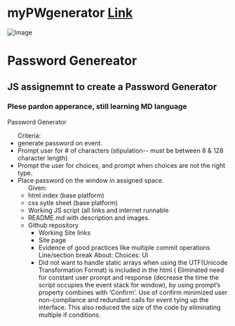 # myPWgenerator   [Link](https://saibhreas.github.io/myPWgenerator/)
![Image](https://saibhreas.github.io/myPWgenerator/assets/img/ScreenShots.png)


# Password Genereator
## JS assignemnt to create a Password Generator
### Plese pardon apperance, still learning MD language
Password Generator
<ul> Criteria:
<li> generate password on event.
	<li>Prompt user for # of characters (stipulation--  must be between 8 & 128 character length)
	<li>Prompt the user for choices, and prompt when choices are not the right type.
	<li>Place password on the window in assigned space.
<ul>Given:
	<li> html index (base platform)
	<li> css sytle sheet (base platform)
<product>
	<li> Working JS script (all links and internet runnable
	<li> README.md with description and images.
	<li> Github repository
		<ul> 
<li>Working Site links
<li> Site page
<li>Evidence of good practices like multiple commit operations
Line/section break
About:
	Choices:
		Ul
<li> Did not want to handle static arrays when using the UTF(Unicode Transformation Format) is included in the html (<meta charset=”UTF-8”)
Found function that accomplishes the task of creating random characters, as needed, without need for parsing.
Using the UTF set  characters placement in the table, decimal index, library functions of Max Floor & Max Random to produce (as needed array elements) of specified types: Upper case, Lower case, and Number.  
Symbol does not have a standard range in the UTF table requiring an array to be made of character options to randomize.  Randomization used Max Floor & Max Random and the array length to set the choice of characters.
<li> Eliminated need for constant user prompt and response (decrease the time the script occupies the event stack for window), by using prompt’s property combines with ‘Confirm’.  Use of confirm minimized user non-compliance and redundant calls for event tying up the interface.
This also reduced the size of the code by eliminating multiple if conditions.

